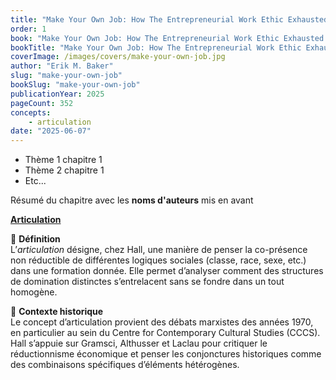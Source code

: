 ```yaml
---
title: "Make Your Own Job: How The Entrepreneurial Work Ethic Exhausted America"
order: 1
book: "Make Your Own Job: How The Entrepreneurial Work Ethic Exhausted America"
bookTitle: "Make Your Own Job: How The Entrepreneurial Work Ethic Exhausted America"
coverImage: /images/covers/make-your-own-job.jpg
author: "Erik M. Baker"
slug: "make-your-own-job"
bookSlug: "make-your-own-job"
publicationYear: 2025
pageCount: 352
concepts:
    - articulation
date: "2025-06-07"
---
```



<!--themes:start-->
- Thème 1 chapitre 1
- Thème 2 chapitre 1
- Etc...
<!--themes:end--> 


<!--summary:start-->
Résumé du chapitre avec les **noms d'auteurs** mis en avant
<!--summary:end-->



<!--concepts:start-->

[**Articulation**](/concepts/articulation)

🔹 **Définition**  
L’*articulation* désigne, chez Hall, une manière de penser la co-présence non réductible de différentes logiques sociales (classe, race, sexe, etc.) dans une formation donnée. Elle permet d’analyser comment des structures de domination distinctes s’entrelacent sans se fondre dans un tout homogène.

🔹 **Contexte historique**  
Le concept d’articulation provient des débats marxistes des années 1970, en particulier au sein du Centre for Contemporary Cultural Studies (CCCS). Hall s’appuie sur Gramsci, Althusser et Laclau pour critiquer le réductionnisme économique et penser les conjonctures historiques comme des combinaisons spécifiques d’éléments hétérogènes.

<!--concepts:end-->